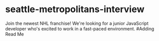 # seattle-metropolitans-interview
Join the newest NHL franchise! We're looking for a junior JavaScript developer who's excited to work in a fast-paced environment.
#Adding Read Me

